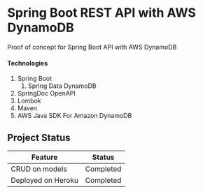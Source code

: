 # Spring Boot REST API with AWS DynamoDB
Proof of concept for Spring Boot API with AWS DynamoDB


#### Technologies
1. Spring Boot
   1. Spring Data DynamoDB
2. SpringDoc OpenAPI
3. Lombok
4. Maven
5. AWS Java SDK For Amazon DynamoDB


## Project Status


|Feature|Status  |
|--|--|
|CRUD on models|Completed  |
| Deployed on Heroku| Completed
